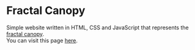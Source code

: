 # Fractal Canopy

Simple website written in HTML, CSS and JavaScript that represents the <a href="https://en.wikipedia.org/wiki/Fractal_canopy" target="_blank">fractal canopy</a>. <br>You can visit this page <a href="https://jherth.github.io/fractal-canopy/" target="_blank">here</a>.
